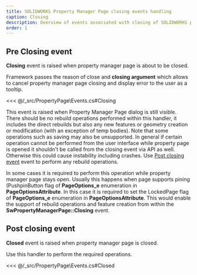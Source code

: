 ```yaml
---
title: SOLIDWORKS Property Manager Page closing events handling
caption: Closing
description: Overview of events associated with closing of SOLIDWORKS property manager page handled in xCAD framework
order: 1
---
```

## Pre Closing event

**Closing** event is raised when property manager page is about to be closed.

Framework passes the reason of close and **closing argument** which allows to cancel property manager page closing and display error to the user as a tooltip.

<<< @/_src/PropertyPage\Events.cs#Closing

This event is raised when Property Manager Page dialog is still visible. There should be no rebuild operations performed within this handler, it includes the direct rebuilds but also any new features or geometry creation or modification (with an exception of temp bodies). Note that some operations such as saving may also be unsupported. In general if certain operation cannot be performed from the user interface while property page is opened it shouldn't be called from the closing event via API as well. Otherwise this could cause instability including crashes. Use [Post closing event](#post-closing-event) event to perform any rebuild operations.

In some cases it is required to perform this operation while property manager page stays open. Usually this happens when page supports pining (PushpinButton flag of **PageOptions_e** enumeration in **PageOptionsAttribute**. In this case it is required to set the LockedPage flag of **PageOptions_e** enumeration in **PageOptionsAttribute**. This would enable the support of rebuild operations and feature creation from within the **SwPropertyManagerPage::Closing** event.

## Post closing event

**Closed** event is raised when property manager page is closed.

Use this handler to perform the required operations.

<<< @/_src/PropertyPage\Events.cs#Closed